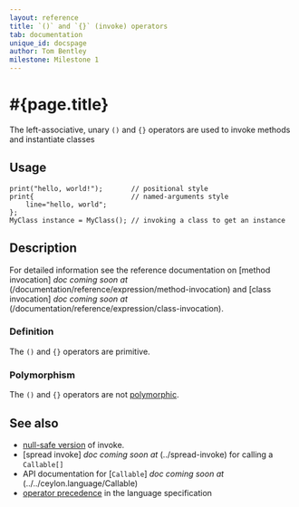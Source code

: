 ```yaml
---
layout: reference
title: `()` and `{}` (invoke) operators
tab: documentation
unique_id: docspage
author: Tom Bentley
milestone: Milestone 1
---
```


# #{page.title}

The left-associative, unary `()` and `{}` operators are used to invoke methods
and instantiate classes

## Usage

    print("hello, world!");       // positional style
    print{                        // named-arguments style
        line="hello, world";
    };
    MyClass instance = MyClass(); // invoking a class to get an instance

## Description

For detailed information see the reference documentation on 
[method invocation] _doc coming soon at_ (/documentation/reference/expression/method-invocation) and 
[class invocation] _doc coming soon at_ (/documentation/reference/expression/class-invocation).

### Definition

The `()` and `{}` operators are primitive.

### Polymorphism

The `()` and `{}` operators are not [polymorphic](/documentation/reference/operator/operator-polymorphism). 

## See also

* [null-safe version](../nullsafe-invoke) of invoke.
* [spread invoke] _doc coming soon at_ (../spread-invoke) for calling a `Callable[]`
* API documentation for [`Callable`] _doc coming soon at_ (../../ceylon.language/Callable)
* [operator precedence](#{site.urls.spec}#operatorprecedence) in the 
  language specification

